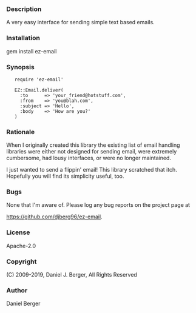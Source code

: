### Description
   A very easy interface for sending simple text based emails.

### Installation
   gem install ez-email

### Synopsis
```
   require 'ez-email'
   
   EZ::Email.deliver(
     :to      => 'your_friend@hotstuff.com',
     :from    => 'you@blah.com',
     :subject => 'Hello',
     :body    => 'How are you?'
   )
```
   
### Rationale

When I originally created this library the existing list of email handling
libraries were either not designed for sending email, were extremely cumbersome,
had lousy interfaces, or were no longer maintained.
   
I just wanted to send a flippin' email! This library scratched that itch.
Hopefully you will find its simplicity useful, too.

### Bugs

None that I'm aware of. Please log any bug reports on the project page at

https://github.com/djberg96/ez-email.

### License

Apache-2.0

### Copyright

(C) 2009-2019, Daniel J. Berger, All Rights Reserved
   
### Author

Daniel Berger
